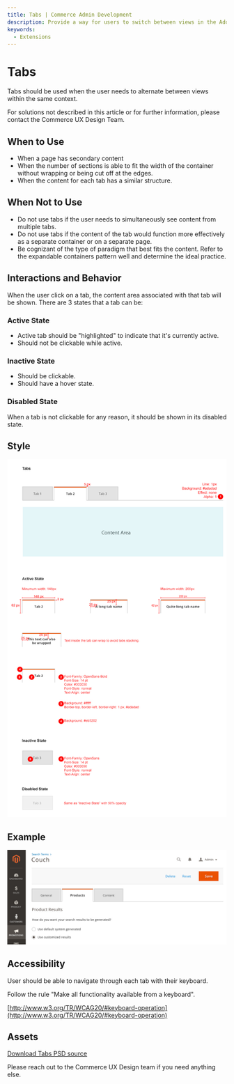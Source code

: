 ```yaml
---
title: Tabs | Commerce Admin Development
description: Provide a way for users to switch between views in the Adobe Commerce and Magento Open Source Admin application.
keywords:
  - Extensions
---
```


# Tabs

Tabs should be used when the user needs to alternate between views within the same context.

For solutions not described in this article or for further information, please contact the Commerce UX Design Team.

## When to Use

*  When a page has secondary content
*  When the number of sections is able to fit the width of the container without wrapping or being cut off at the edges.
*  When the content for each tab has a similar structure.

## When Not to Use

*  Do not use tabs if the user needs to simultaneously see content from multiple tabs.
*  Do not use tabs if the content of the tab would function more effectively as a separate container or on a separate page.
*  Be cognizant of the type of paradigm that best fits the content. Refer to the expandable containers pattern well and determine the ideal practice.

## Interactions and Behavior

When the user click on a tab, the content area associated with that tab will be shown. There are 3 states that a tab can be:

### Active State

*  Active tab should be "highlighted" to indicate that it's currently active.
*  Should not be clickable while active.

### Inactive State

*  Should be clickable.
*  Should have a hover state.

### Disabled State

When a tab is not clickable for any reason, it should be shown in its disabled state.

## Style

![Style](../../_images/pattern-library/tabs.jpg)

## Example

![Example](../../_images/pattern-library/tabs-example.jpg)

## Accessibility

User should be able to navigate through each tab with their keyboard.

Follow the rule "Make all functionality available from a keyboard".

[http://www.w3.org/TR/WCAG20/#keyboard-operation](http://www.w3.org/TR/WCAG20/#keyboard-operation)

## Assets

[Download Tabs PSD source](https://devdocs.magento.com/download/magento-tabs.psd)

Please reach out to the Commerce UX Design team if you need anything else.
